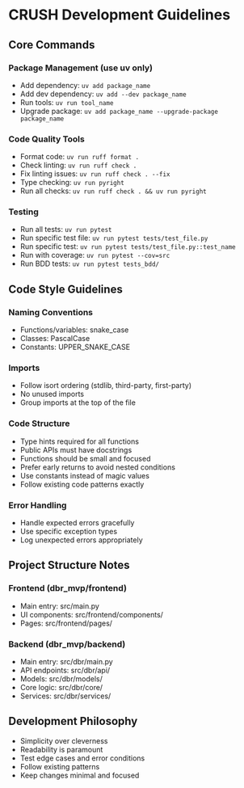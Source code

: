 # CRUSH Development Guidelines

## Core Commands

### Package Management (use uv only)
- Add dependency: `uv add package_name`
- Add dev dependency: `uv add --dev package_name`
- Run tools: `uv run tool_name`
- Upgrade package: `uv add package_name --upgrade-package package_name`

### Code Quality Tools
- Format code: `uv run ruff format .`
- Check linting: `uv run ruff check .`
- Fix linting issues: `uv run ruff check . --fix`
- Type checking: `uv run pyright`
- Run all checks: `uv run ruff check . && uv run pyright`

### Testing
- Run all tests: `uv run pytest`
- Run specific test file: `uv run pytest tests/test_file.py`
- Run specific test: `uv run pytest tests/test_file.py::test_name`
- Run with coverage: `uv run pytest --cov=src`
- Run BDD tests: `uv run pytest tests_bdd/`

## Code Style Guidelines

### Naming Conventions
- Functions/variables: snake_case
- Classes: PascalCase
- Constants: UPPER_SNAKE_CASE

### Imports
- Follow isort ordering (stdlib, third-party, first-party)
- No unused imports
- Group imports at the top of the file

### Code Structure
- Type hints required for all functions
- Public APIs must have docstrings
- Functions should be small and focused
- Prefer early returns to avoid nested conditions
- Use constants instead of magic values
- Follow existing code patterns exactly

### Error Handling
- Handle expected errors gracefully
- Use specific exception types
- Log unexpected errors appropriately

## Project Structure Notes

### Frontend (dbr_mvp/frontend)
- Main entry: src/main.py
- UI components: src/frontend/components/
- Pages: src/frontend/pages/

### Backend (dbr_mvp/backend)
- Main entry: src/dbr/main.py
- API endpoints: src/dbr/api/
- Models: src/dbr/models/
- Core logic: src/dbr/core/
- Services: src/dbr/services/

## Development Philosophy
- Simplicity over cleverness
- Readability is paramount
- Test edge cases and error conditions
- Follow existing patterns
- Keep changes minimal and focused